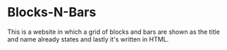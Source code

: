 # Blocks-N-Bars
This is a website in which a grid of blocks and bars are shown as the title and name already states and lastly it's written in HTML.
